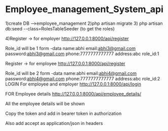 # Employee_management_System_api
1)create DB -->employee_management
2)php artisan migrate
3) php artisan db:seed --class=RolesTableSeeder (to get the roles)

4)Register -> for employer
http://127.0.0.1:8000/api/register

Role_id will be 1
 form -data 
name:abhi
email:abhi3@gmail.com
password:abhi3@gmail.com
phone:7777777777777
address:abc
role_id:1


Register -> for employee
http://127.0.0.1:8000/api/register

Role_id will be 2
form -data 
name:abhi
email:abhi4@gmail.com
password:abhi4@gmail.com
phone:7777777777777
address:abc
role_id:2
LOGIN
For employee and employer
http://127.0.0.1:8000/api/login
 
 
FOR Employee details
http://127.0.0.1:8000/api/employee_details/ 

All the employee details will be shown

Copy the token and add in bearer token in authorization

Also add accept as application/json in headers

 
 
